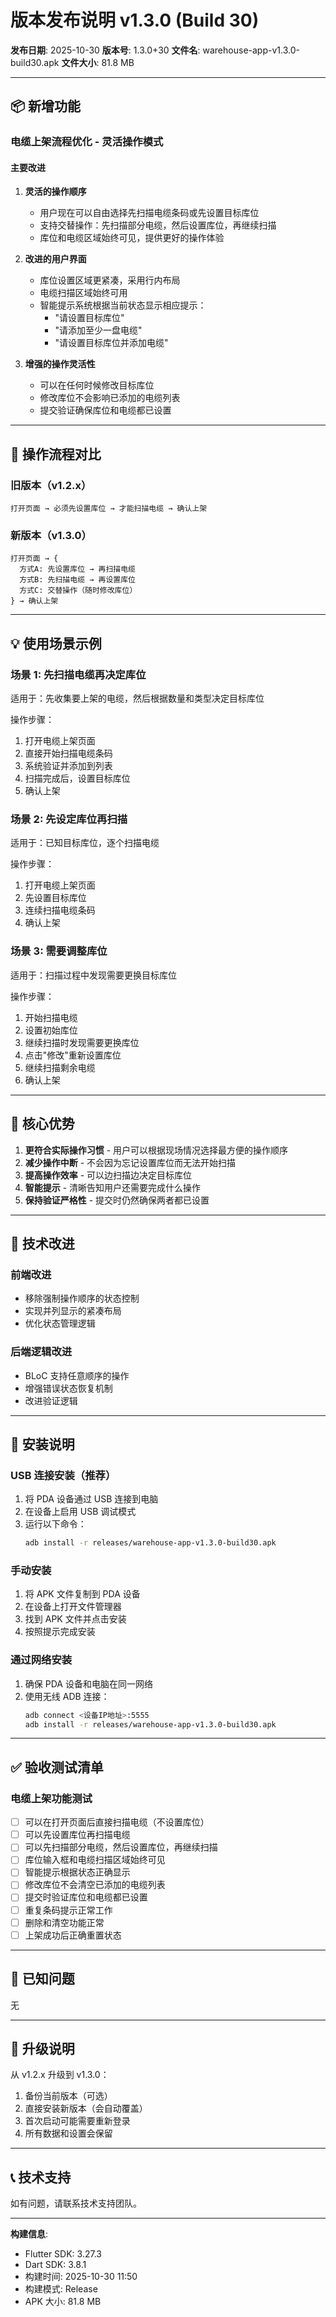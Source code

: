 # 版本发布说明 v1.3.0 (Build 30)

**发布日期**: 2025-10-30
**版本号**: 1.3.0+30
**文件名**: warehouse-app-v1.3.0-build30.apk
**文件大小**: 81.8 MB

---

## 📦 新增功能

### 电缆上架流程优化 - 灵活操作模式

#### 主要改进
1. **灵活的操作顺序**
   - 用户现在可以自由选择先扫描电缆条码或先设置目标库位
   - 支持交替操作：先扫描部分电缆，然后设置库位，再继续扫描
   - 库位和电缆区域始终可见，提供更好的操作体验

2. **改进的用户界面**
   - 库位设置区域更紧凑，采用行内布局
   - 电缆扫描区域始终可用
   - 智能提示系统根据当前状态显示相应提示：
     - "请设置目标库位"
     - "请添加至少一盘电缆"
     - "请设置目标库位并添加电缆"

3. **增强的操作灵活性**
   - 可以在任何时候修改目标库位
   - 修改库位不会影响已添加的电缆列表
   - 提交验证确保库位和电缆都已设置

---

## 🔄 操作流程对比

### 旧版本（v1.2.x）
```
打开页面 → 必须先设置库位 → 才能扫描电缆 → 确认上架
```

### 新版本（v1.3.0）
```
打开页面 → {
  方式A: 先设置库位 → 再扫描电缆
  方式B: 先扫描电缆 → 再设置库位
  方式C: 交替操作（随时修改库位）
} → 确认上架
```

---

## 💡 使用场景示例

### 场景 1: 先扫描电缆再决定库位
适用于：先收集要上架的电缆，然后根据数量和类型决定目标库位

操作步骤：
1. 打开电缆上架页面
2. 直接开始扫描电缆条码
3. 系统验证并添加到列表
4. 扫描完成后，设置目标库位
5. 确认上架

### 场景 2: 先设定库位再扫描
适用于：已知目标库位，逐个扫描电缆

操作步骤：
1. 打开电缆上架页面
2. 先设置目标库位
3. 连续扫描电缆条码
4. 确认上架

### 场景 3: 需要调整库位
适用于：扫描过程中发现需要更换目标库位

操作步骤：
1. 开始扫描电缆
2. 设置初始库位
3. 继续扫描时发现需要更换库位
4. 点击"修改"重新设置库位
5. 继续扫描剩余电缆
6. 确认上架

---

## 🎯 核心优势

1. **更符合实际操作习惯** - 用户可以根据现场情况选择最方便的操作顺序
2. **减少操作中断** - 不会因为忘记设置库位而无法开始扫描
3. **提高操作效率** - 可以边扫描边决定目标库位
4. **智能提示** - 清晰告知用户还需要完成什么操作
5. **保持验证严格性** - 提交时仍然确保两者都已设置

---

## 🔧 技术改进

### 前端改进
- 移除强制操作顺序的状态控制
- 实现并列显示的紧凑布局
- 优化状态管理逻辑

### 后端逻辑改进
- BLoC 支持任意顺序的操作
- 增强错误状态恢复机制
- 改进验证逻辑

---

## 📱 安装说明

### USB 连接安装（推荐）
1. 将 PDA 设备通过 USB 连接到电脑
2. 在设备上启用 USB 调试模式
3. 运行以下命令：
   ```bash
   adb install -r releases/warehouse-app-v1.3.0-build30.apk
   ```

### 手动安装
1. 将 APK 文件复制到 PDA 设备
2. 在设备上打开文件管理器
3. 找到 APK 文件并点击安装
4. 按照提示完成安装

### 通过网络安装
1. 确保 PDA 设备和电脑在同一网络
2. 使用无线 ADB 连接：
   ```bash
   adb connect <设备IP地址>:5555
   adb install -r releases/warehouse-app-v1.3.0-build30.apk
   ```

---

## ✅ 验收测试清单

### 电缆上架功能测试
- [ ] 可以在打开页面后直接扫描电缆（不设置库位）
- [ ] 可以先设置库位再扫描电缆
- [ ] 可以先扫描部分电缆，然后设置库位，再继续扫描
- [ ] 库位输入框和电缆扫描区域始终可见
- [ ] 智能提示根据状态正确显示
- [ ] 修改库位不会清空已添加的电缆列表
- [ ] 提交时验证库位和电缆都已设置
- [ ] 重复条码提示正常工作
- [ ] 删除和清空功能正常
- [ ] 上架成功后正确重置状态

---

## 📝 已知问题

无

---

## 🔄 升级说明

从 v1.2.x 升级到 v1.3.0：
1. 备份当前版本（可选）
2. 直接安装新版本（会自动覆盖）
3. 首次启动可能需要重新登录
4. 所有数据和设置会保留

---

## 📞 技术支持

如有问题，请联系技术支持团队。

---

**构建信息**:
- Flutter SDK: 3.27.3
- Dart SDK: 3.8.1
- 构建时间: 2025-10-30 11:50
- 构建模式: Release
- APK 大小: 81.8 MB
